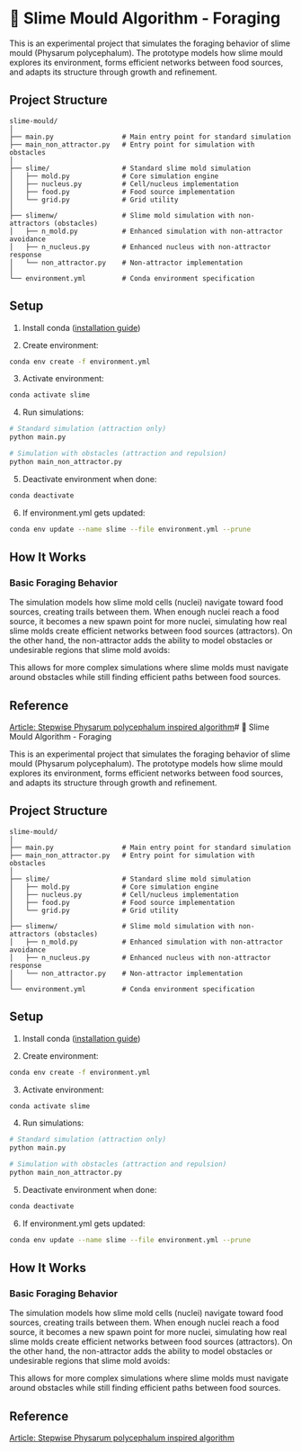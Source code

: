 # 🧫 Slime Mould Algorithm - Foraging

This is an experimental project that simulates the foraging behavior of slime mould (Physarum polycephalum). The prototype models how slime mould explores its environment, forms efficient networks between food sources, and adapts its structure through growth and refinement.

## Project Structure

```
slime-mould/
│
├── main.py                 # Main entry point for standard simulation
├── main_non_attractor.py   # Entry point for simulation with obstacles
│
├── slime/                  # Standard slime mold simulation
│   ├── mold.py             # Core simulation engine
│   ├── nucleus.py          # Cell/nucleus implementation
│   ├── food.py             # Food source implementation
│   └── grid.py             # Grid utility
│
├── slimenw/                # Slime mold simulation with non-attractors (obstacles)
│   ├── n_mold.py           # Enhanced simulation with non-attractor avoidance
│   ├── n_nucleus.py        # Enhanced nucleus with non-attractor response
│   └── non_attractor.py    # Non-attractor implementation
│
└── environment.yml         # Conda environment specification
```

## Setup

1. Install conda ([installation guide](https://docs.conda.io/projects/conda/en/latest/user-guide/install/index.html))

2. Create environment:
```bash
conda env create -f environment.yml
```

3. Activate environment:
```bash
conda activate slime
```

4. Run simulations:
```bash
# Standard simulation (attraction only)
python main.py

# Simulation with obstacles (attraction and repulsion)
python main_non_attractor.py
```

5. Deactivate environment when done:
```bash
conda deactivate
```

6. If environment.yml gets updated:
```bash
conda env update --name slime --file environment.yml --prune
```

## How It Works

### Basic Foraging Behavior

The simulation models how slime mold cells (nuclei) navigate toward food sources, creating trails between them. When enough nuclei reach a food source, it becomes a new spawn point for more nuclei, simulating how real slime molds create efficient networks between food sources (attractors). On the other hand, the non-attractor adds the ability to model obstacles or undesirable regions that slime mold avoids:



This allows for more complex simulations where slime molds must navigate around obstacles while still finding efficient paths between food sources.

## Reference

[Article: Stepwise Physarum polycephalum inspired algorithm](https://www.nature.com/articles/s41598-022-05439-w)# 🧫 Slime Mould Algorithm - Foraging

This is an experimental project that simulates the foraging behavior of slime mould (Physarum polycephalum). The prototype models how slime mould explores its environment, forms efficient networks between food sources, and adapts its structure through growth and refinement.

## Project Structure

```
slime-mould/
│
├── main.py                 # Main entry point for standard simulation
├── main_non_attractor.py   # Entry point for simulation with obstacles
│
├── slime/                  # Standard slime mold simulation
│   ├── mold.py             # Core simulation engine
│   ├── nucleus.py          # Cell/nucleus implementation
│   ├── food.py             # Food source implementation
│   └── grid.py             # Grid utility
│
├── slimenw/                # Slime mold simulation with non-attractors (obstacles)
│   ├── n_mold.py           # Enhanced simulation with non-attractor avoidance
│   ├── n_nucleus.py        # Enhanced nucleus with non-attractor response
│   └── non_attractor.py    # Non-attractor implementation
│
└── environment.yml         # Conda environment specification
```

## Setup

1. Install conda ([installation guide](https://docs.conda.io/projects/conda/en/latest/user-guide/install/index.html))

2. Create environment:
```bash
conda env create -f environment.yml
```

3. Activate environment:
```bash
conda activate slime
```

4. Run simulations:
```bash
# Standard simulation (attraction only)
python main.py

# Simulation with obstacles (attraction and repulsion)
python main_non_attractor.py
```

5. Deactivate environment when done:
```bash
conda deactivate
```

6. If environment.yml gets updated:
```bash
conda env update --name slime --file environment.yml --prune
```

## How It Works

### Basic Foraging Behavior

The simulation models how slime mold cells (nuclei) navigate toward food sources, creating trails between them. When enough nuclei reach a food source, it becomes a new spawn point for more nuclei, simulating how real slime molds create efficient networks between food sources (attractors). On the other hand, the non-attractor adds the ability to model obstacles or undesirable regions that slime mold avoids:



This allows for more complex simulations where slime molds must navigate around obstacles while still finding efficient paths between food sources.

## Reference

[Article: Stepwise Physarum polycephalum inspired algorithm](https://www.nature.com/articles/s41598-022-05439-w)